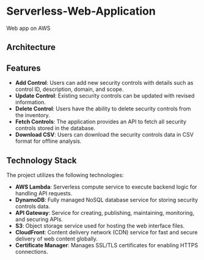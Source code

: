 # Serverless-Web-Application
Web app on AWS

## Architecture


## Features

- **Add Control**: Users can add new security controls with details such as control ID, description, domain, and scope.
- **Update Control**: Existing security controls can be updated with revised information.
- **Delete Control**: Users have the ability to delete security controls from the inventory.
- **Fetch Controls**: The application provides an API to fetch all security controls stored in the database.
- **Download CSV**: Users can download the security controls data in CSV format for offline analysis.

## Technology Stack

The project utilizes the following technologies:

- **AWS Lambda**: Serverless compute service to execute backend logic for handling API requests.
- **DynamoDB**: Fully managed NoSQL database service for storing security controls data.
- **API Gateway**: Service for creating, publishing, maintaining, monitoring, and securing APIs.
- **S3**: Object storage service used for hosting the web interface files.
- **CloudFront**: Content delivery network (CDN) service for fast and secure delivery of web content globally.
- **Certificate Manager**: Manages SSL/TLS certificates for enabling HTTPS connections.
